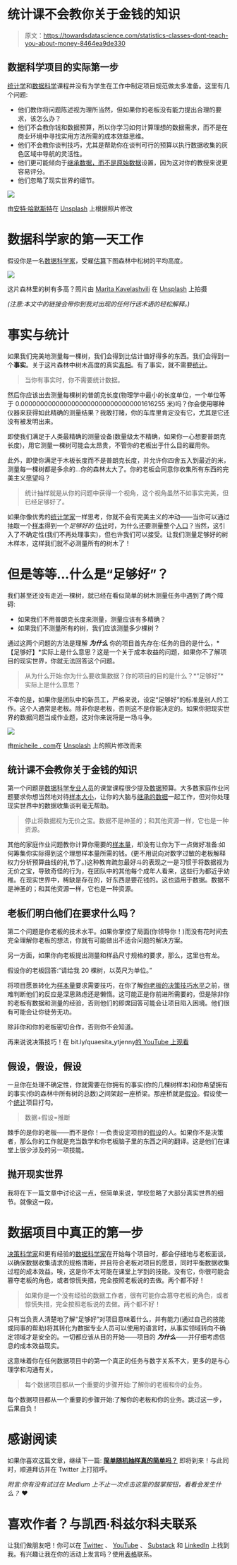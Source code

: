 # 统计课不会教你关于金钱的知识

> 原文：<https://towardsdatascience.com/statistics-classes-dont-teach-you-about-money-8464ea9de330>

## 数据科学项目的实际第一步

[统计学](http://bit.ly/quaesita_statistics)和[数据科学](http://bit.ly/quaesita_datascim)课程并没有为学生在工作中制定项目规范做太多准备。这里有几个问题:

*   他们教你将问题陈述视为理所当然，但如果你的老板没有能力提出合理的要求，该怎么办？
*   他们不会教你钱和数据预算，所以你学习如何计算理想的数据需求，而不是在商业环境中寻找实用方法所需的成本效益思维。
*   他们不会教你谈判技巧，尤其是帮助你在谈判可行的预算以执行数据收集的灰色区域中导航的灵活性。
*   他们更可能倾向于[继承数据，而不是原始数据](http://bit.ly/quaesita_provenance)设置，因为这对你的教授来说更容易评分。
*   他们忽略了现实世界的细节。

![](img/588cb359a5b22a5b8d749be8a0eeb4a3.png)

由[安特·哈默斯特](https://unsplash.com/@ante_kante?utm_source=medium&utm_medium=referral)在 [Unsplash](https://unsplash.com?utm_source=medium&utm_medium=referral) 上根据照片修改

# 数据科学家的第一天工作

假设你是一名[数据科学家](http://bit.ly/quaesita_datascim)，受雇[估算](http://bit.ly/quaesita_vocab)下图森林中松树的平均高度。

![](img/e51a864ee9655e17e7972b594da96f7d.png)

这片森林里的树有多高？照片由 [Marita Kavelashvili](https://unsplash.com/@maritafox?utm_source=medium&utm_medium=referral) 在 [Unsplash](https://unsplash.com?utm_source=medium&utm_medium=referral) 上拍摄

*(注意:本文中的链接会带你到我对出现的任何行话术语的轻松解释。)*

# 事实与统计

如果我们完美地测量每一棵树，我们会得到比估计值好得多的东西。我们会得到一个**事实**。关于这片森林中树木高度的真实[真相](http://bit.ly/quaesita_saddest)。有了事实，就不需要[统计](http://bit.ly/quaesita_statistics)。

> 当你有事实时，你不需要统计数据。

然后你应该出去测量每棵树的普朗克长度(物理学中最小的长度单位，一个单位等于 0.00000000000000000000000000000001616255 米)吗？你会使用哪种仪器来获得如此精确的测量结果？我敢打赌，你的车库里肯定没有它，尤其是它还没有被发明出来。

即使我们满足于人类最精确的测量设备(数量级太不精确，如果你一心想要普朗克长度)，用它测量一棵树可能会太昂贵，不管你的老板出于什么目的雇用你。

此外，即使你满足于木板长度而不是普朗克长度，并允许你四舍五入到最近的米，测量每一棵树都是多余的…你的森林太大了。你的老板会同意你收集所有东西的完美主义愿望吗？

> 统计抽样就是从你的问题中获得一个视角，这个视角虽然不如事实完美，但已经足够好了。

如果你像优秀的[统计学家](http://bit.ly/quaesita_statistics)一样思考，你就不会有完美主义的冲动——当你可以通过抽取一个[样本](http://bit.ly/quaesita_vocab)得到一个*足够好的* [估计](http://bit.ly/quaesita_vocab)时，为什么还要测量整个[人口](http://bit.ly/quaesita_vocab)？当然，这引入了不确定性(我们不再处理事实)，但也许我们可以接受。让我们测量足够好的树木样本，这样我们就不必测量所有的树木了！

# 但是等等…什么是“足够好”？

我们甚至还没有走近一棵树，就已经在看似简单的树木测量任务中遇到了两个障碍:

*   如果我们不用普朗克长度来测量，测量应该有多精确？
*   如果我们不测量所有的树，我们应该测量多少棵树？

通过这两个问题的方法是理解 ***为什么*** 你的项目首先存在:任务的目的是什么，*【足够好】*实际上是什么意思？这是一个关于成本收益的问题，如果你不了解项目的现实世界，你就无法回答这个问题。

> 从为什么开始:你为什么要收集数据？你的项目的目的是什么？*“足够好”*实际上是什么意思？

不幸的是，如果你是团队中的新员工，严格来说，设定“足够好”的标准是别人的工作。这个人通常是老板。除非你是老板，否则这不是你能决定的。如果你把现实世界的数据问题当成作业题，这对你来说将是一场斗争。

![](img/e2f01d4bc98cb5680b73017e99819ab2.png)

由[micheile . com](https://unsplash.com/@micheile?utm_source=medium&utm_medium=referral)在 [Unsplash](https://unsplash.com?utm_source=medium&utm_medium=referral) 上的照片修改而来

## 统计课不会教你关于金钱的知识

第一个问题是[数据科学专业人员](http://bit.ly/quaesita_universe)的课堂课程很少提及[数据](http://bit.ly/quaesita_hist)预算。大多数家庭作业问题要求你想当然地对待[样本大小](http://bit.ly/quaesita_vocab)，让你的大脑与[继承的数据](http://bit.ly/quaesita_notyours)一起工作，但对你处理现实世界中的数据收集谈判毫无帮助。

> 停止将数据视为无价之宝。数据不是神圣的；和其他资源一样，它也是一种资源。

其他的家庭作业问题教你计算你需要的[样本量](http://bit.ly/quaesita_vocab)，却没有让你为下一点做好准备:如何筹集你实际得到这个理想样本量所需的钱。(更不用说向对数字过敏的老板解释权力分析预算曲线的礼节了。)这种教育疏忽最好斗的表现之一是习惯于将数据视为无价之宝，导致奇怪的行为，在团队中的其他每个成年人看来，这些行为都近乎幼稚。在现实世界中，稀缺是存在的，好东西是要花钱的。这也适用于数据。数据不是神圣的；和其他资源一样，它也是一种资源。

## 老板们明白他们在要求什么吗？

第二个问题是你老板的技术水平。如果你掌控了局面(你领导你！)而没有花时间去完全理解你老板的想法，你就有可能做出不适合问题的解决方案。

另一方面，如果你向老板提出测量和样品尺寸规格的要求，那么，这里也有龙。

假设你的老板回答:“请给我 20 棵树，以英尺为单位。”

将项目愿景转化为[样本量](http://bit.ly/quaesita_gistlist)要求需要技巧，在你了解[你老板的决策技巧水平](http://bit.ly/quaesita_ytjenny)之前，很难判断他们的反应是深思熟虑还是懒惰。这可能正是你前进所需要的，但是除非你的老板有数据和测量的经验，否则他们的即席回答可能会让项目陷入困境。他们很有可能会让你徒劳无功。

除非你和你的老板密切合作，否则你不会知道。

再来说说决策技巧！在 bit.ly/quaesita_ytjenny[的 YouTube 上观看](http://bit.ly/quaesita_ytjenny)

## 假设，假设，假设

一旦你在处理不确定性，你就需要在你拥有的事实(你的几棵树样本)和你希望拥有的事实(你的森林中所有树的总数)之间架起一座桥梁。那座桥就是[假设](http://bit.ly/quaesita_saddest)。假设使一个[统计](http://bit.ly/quaesita_fisher)项目打勾。

> 数据+假设=推断

棘手的是你的老板——而不是你！—负责设定项目的[假设](http://bit.ly/quaesita_jupimoon)的人。如果你不是决策者，那么你的工作就是充当数学和你老板脑子里的东西之间的翻译。这是他们在课堂上很少涉及的另一项技能。

[](/tough-love-for-naïve-data-newbies-5dd376693eea)  

## 抛开现实世界

我将在下一篇文章中讨论这一点，但简单来说，学校忽略了大部分真实世界的细节。就像这一段。

# 数据项目中真正的第一步

[决策科学家](http://bit.ly/quaesita_di)和更有经验的[数据科学家](http://bit.ly/quaesita_datascim)在开始每个项目时，都会仔细地与老板面谈，以确保数据收集请求的规格清晰，并且符合老板对项目的愿景，同时平衡数据收集过程的成本效益。唉，这是你不太可能在课堂上学到的技能。没有它，你很可能会篡夺老板的角色，或者惊慌失措，完全按照老板说的去做。两个都不好！

> 如果你是一个没有经验的数据工作者，很有可能你会篡夺老板的角色，或者惊慌失措，完全按照老板说的去做。两个都不好！

只有当负责人清楚地了解“足够好”对项目意味着什么，并有能力(通过自己的技能或同事的帮助)将其转化为数据专业人员可以使用的语言时，从事实领域转向不确定领域才是安全的。一切都应该从目的开始——项目的 ***为什么***——并仔细考虑信息的成本效益现实。

这意味着你在任何数据项目中的第一个真正的任务与数字关系不大，更多的是与心理学和沟通有关。

> 每个数据项目都从一个重要的步骤开始:了解你的老板和你的业务。

每个数据项目都从一个重要的步骤开始:了解你的老板和你的业务。跳过这一步，后果自负！

# 感谢阅读

如果你喜欢这篇文章，继续下一篇: [**简单随机抽样真的简单吗？**](http://bit.ly/quaesita_srstrees1) 即将到来！与此同时，顺道拜访并在 Twitter 上打招呼。

[](https://kozyrkov.medium.com/membership)  

*附言:你有没有试过在 Medium 上不止一次点击这里的鼓掌按钮，看看会发生什么？* ❤️

# 喜欢作者？与凯西·科兹尔科夫联系

让我们做朋友吧！你可以在 [Twitter](https://twitter.com/quaesita) 、 [YouTube](https://www.youtube.com/channel/UCbOX--VOebPe-MMRkatFRxw) 、 [Substack](http://decision.substack.com) 和 [LinkedIn](https://www.linkedin.com/in/kozyrkov/) 上找到我。有兴趣让我在你的活动上发言吗？使用[表格](http://bit.ly/makecassietalk)联系。